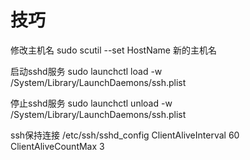 # 技巧
修改主机名
sudo scutil --set HostName 新的主机名

启动sshd服务
sudo launchctl load -w /System/Library/LaunchDaemons/ssh.plist

停止sshd服务
sudo launchctl unload -w /System/Library/LaunchDaemons/ssh.plist

ssh保持连接
/etc/ssh/sshd\_config
ClientAliveInterval 60
ClientAliveCountMax 3